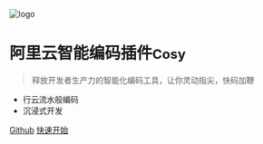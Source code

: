 ![logo](media/logo.svg)

# 阿里云智能编码插件<small>Cosy</small>

> 释放开发者生产力的智能化编码工具，让你灵动指尖，快码加鞭

- 行云流水般编码
- 沉浸式开发

[Github](https://github.com/alibaba-cloud-toolkit/cosy)
[快速开始](zh-cn/quickstart)
